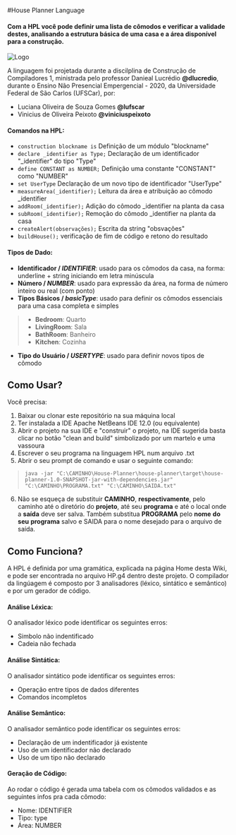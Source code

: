#House Planner Language
#### Com a HPL você pode definir uma lista de cômodos e verificar a validade destes, analisando a estrutura básica de uma casa e a área disponível para a construção.
![Logo](https://drive.google.com/file/d/1I-BSMcdGRBYSMsZ8eOGJEmjdYa0bCgYT/view?usp=sharing)

A linguagem foi projetada durante a discilplina de Construção de Compiladores 1, ministrada pelo professor Danieal Lucrédio **@dlucredio**, durante o Ensino Não Presencial Empergencial - 2020, da Universidade Federal de São Carlos (UFSCar), por:
* Luciana Oliveira de Souza Gomes **@lufscar**
* Vinicius de Oliveira Peixoto **@viniciuspeixoto**

#### Comandos na HPL:
* `construction blockname is` Definição de um módulo "blockname"
* `declare _identifier as Type;` Declaração de um identificador "_identifier" do tipo "Type"
* `define CONSTANT as NUMBER;` Definição uma constante "CONSTANT" como "NUMBER"
* `set UserType` Declaração de um novo tipo de identificador "UserType"
* `measureArea(_identifier);` Leitura da área e atribuição ao cômodo _identifier
* `addRoom(_identifier);` Adição do cômodo _identifier na planta da casa
* `subRoom(_identifier);` Remoção do cômodo _identifier na planta da casa
* `createAlert(observações);` Escrita da string "obsvações"
* `buildHouse();` verificação de fim de código e retono do resultado

#### Tipos de Dado: 
* **Identificador / _IDENTIFIER_**: usado para os cômodos da casa, na forma: underline + string iniciando em letra minúscula
* **Número / _NUMBER_**: usado para expressão da área, na forma de número inteiro ou real (com ponto)
* **Tipos Básicos / _basicType_**: usado para definir os cômodos essenciais para uma casa completa e simples
> * **Bedroom**: Quarto 
> * **LivingRoom**: Sala 
> * **BathRoom**: Banheiro 
> * **Kitchen**: Cozinha
* **Tipo do Usuário / _USERTYPE_**: usado para definir novos tipos de cômodo

## Como Usar?
Você precisa:
1.  Baixar ou clonar este repositório na sua máquina local
2.  Ter instalada a IDE Apache NetBeans IDE 12.0 (ou equivalente)
3.  Abrir o projeto na sua IDE e "construir" o projeto, na IDE sugerida basta clicar no botão "clean and build" simbolizado por um martelo e uma vassoura
4.  Escrever o seu programa na linguagem HPL num arquivo .txt
5.  Abrir o seu prompt de comando e usar o seguinte comando:
> `java -jar "C:\CAMINHO\House-Planner\house-planner\target\house-planner-1.0-SNAPSHOT-jar-with-dependencies.jar" "C:\CAMINHO\PROGRAMA.txt" "C:\CAMINHO\SAIDA.txt"`

6. Não se esqueça de substituir **CAMINHO**, **respectivamente**, pelo caminho até o diretório do **projeto**, até seu **programa** e até o local onde a **saída** deve ser salva. Também substitua **PROGRAMA** pelo **nome** **do** **seu** **programa** salvo e SAIDA para o nome desejado para o arquivo de saída.

## Como Funciona?
A HPL é definida por uma gramática, explicada na página Home desta Wiki, e pode ser encontrada no arquivo HP.g4 dentro deste projeto.
O compilador da lingúagem é composto por 3 analisadores (léxico, sintático e semântico) e por um gerador de código.
#### Análise Léxica:
O analisador léxico pode identificar os seguintes erros: 
* Simbolo não indentificado
* Cadeia não fechada
#### Análise Sintática:
O analisador sintático pode identificar os seguintes erros: 
* Operação entre tipos de dados diferentes
* Comandos incompletos
#### Análise Semântico:
O analisador semântico pode identificar os seguintes erros: 
* Declaração de um indentificador já existente
* Uso de um identificador não declarado
* Uso de um tipo não declarado
#### Geração de Código: 
Ao rodar o código é gerada uma tabela com os cômodos validados e as seguintes infos pra cada cômodo:
* Nome: IDENTIFIER
* Tipo: type
* Área: NUMBER
